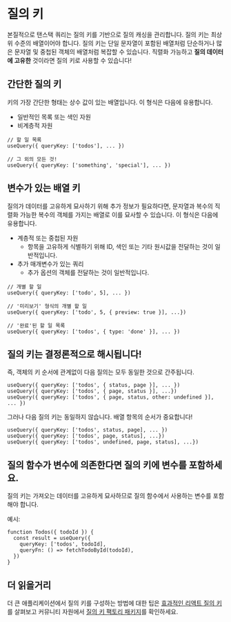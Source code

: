 # 질의 키

본질적으로 탠스택 쿼리는 질의 키를 기반으로 질의 캐싱을 관리합니다. 질의 키는 최상위 수준의 배열이어야 합니다. 질의 키는 단일 문자열이 포함된 배열처럼 단순하거나 많은 문자열 및 중첩된 객체의 배열처럼 복잡할 수 있습니다. 직렬화 가능하고 **질의 데이터에 고유한** 것이라면 질의 키로 사용할 수 있습니다!

## 간단한 질의 키

키의 가장 간단한 형태는 상수 값이 있는 배열입니다. 이 형식은 다음에 유용합니다.

- 일반적인 목록 또는 색인 자원
- 비계층적 자원

```tsx
// 할 일 목록
useQuery({ queryKey: ['todos'], ... })

// 그 외의 모든 것!
useQuery({ queryKey: ['something', 'special'], ... })
```

## 변수가 있는 배열 키

질의가 데이터를 고유하게 묘사하기 위해 추가 정보가 필요하다면, 문자열과 복수의 직렬화 가능한 복수의 객체를 가지는 배열로 이를 묘사할 수 있습니다. 이 형식은 다음에 유용합니다.

- 계층적 또는 중첩된 자원
   - 항목을 고유하게 식별하기 위해 ID, 색인 또는 기타 원시값을 전달하는 것이 일반적입니다.
- 추가 매개변수가 있는 쿼리
   - 추가 옵션의 객체를 전달하는 것이 일반적입니다.

```tsx
// 개별 할 일
useQuery({ queryKey: ['todo', 5], ... })

// '미리보기' 형식의 개별 할 일
useQuery({ queryKey: ['todo', 5, { preview: true }], ...})

// '완료'된 할 일 목록
useQuery({ queryKey: ['todos', { type: 'done' }], ... })
```

## 질의 키는 결정론적으로 해시됩니다!

즉, 객체의 키 순서에 관계없이 다음 질의는 모두 동일한 것으로 간주됩니다.

```tsx
useQuery({ queryKey: ['todos', { status, page }], ... })
useQuery({ queryKey: ['todos', { page, status }], ...})
useQuery({ queryKey: ['todos', { page, status, other: undefined }], ... })
```

그러나 다음 질의 키는 동일하지 않습니다. 배열 항목의 순서가 중요합니다!

```tsx
useQuery({ queryKey: ['todos', status, page], ... })
useQuery({ queryKey: ['todos', page, status], ...})
useQuery({ queryKey: ['todos', undefined, page, status], ...})
```

## 질의 함수가 변수에 의존한다면 질의 키에 변수를 포함하세요.

질의 키는 가져오는 데이터를 고유하게 묘사하므로 질의 함수에서 사용하는 변수를 포함해야 합니다.

예시:

```tsx
function Todos({ todoId }) {
  const result = useQuery({
    queryKey: ['todos', todoId],
    queryFn: () => fetchTodoById(todoId),
  })
}
```

## 더 읽을거리

더 큰 애플리케이션에서 질의 키를 구성하는 방법에 대한 팁은 [효과적인 리액트 질의 키](https://tanstack.com/query/latest/docs/react/community/tkdodos-blog#8-effective-react-query-keys)를 살펴보고 커뮤니티 자원에서 [질의 키 팩토리 패키지](https://tanstack.com/query/latest/docs/react/community/lukemorales-query-key-factory)를 확인하세요.